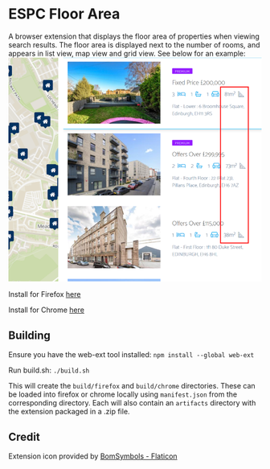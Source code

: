 # ESPC Floor Area

A browser extension that displays the floor area of properties when viewing search results.
The floor area is displayed next to the number of rooms, and appears in list view, map view and grid view.  See below for an example:
![Example screenshot showing where the floor area is displayed](screenshots/espc-floor-area-screenshot-1.png)

Install for Firefox [here](https://addons.mozilla.org/en-US/firefox/addon/espc-floor-area)

Install for Chrome [here](https://chromewebstore.google.com/detail/espc-floor-area/adpepflbapaamklldebghgeohhdanfdh)

## Building

Ensure you have the web-ext tool installed:
```npm install --global web-ext```

Run build.sh:
```./build.sh```

This will create the `build/firefox` and `build/chrome` directories.
These can be loaded into firefox or chrome locally using `manifest.json` from the corresponding directory.
Each will also contain an `artifacts` directory with the extension packaged in a .zip file.

## Credit
Extension icon provided by [BomSymbols - Flaticon](https://www.flaticon.com/free-icons/ui-design)
